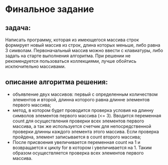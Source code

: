 # Финальное задание

## задача:
Написать программу, которая из имеющегося массива строк формирует новый массив из строк, длина которых меньше, либо равна 3 символам. Первоначальный массив можно ввести с клавиатуры, либо задать на старте выполнения алгоритма. При решении не рекомендуется пользоваться коллекциями, лучше обойтись исключительно массивами.

## описание алгоритма решения:
- объявление двух массивов: первый с определенным количеством элементов и второй, длинна которого равна длинне элементов первого массива;
- метод, в котором будет проводится проверка условия на длинну символов элементов первого массива (<= 3). Вводится переменная count для осуществления проверки всех элементов первого массива, а так же используется счетчик для непосредственной проверки длинны каждого элемента этого массива.
 Если проверка пройдена, элемент записывается в count второго массива;
 - После присвоения увеличивается переменная count на 1 и возвращается к циклу for в котором i увеличивается на 1. Таким образом осуществляется проверка всех элементов первого массива.
